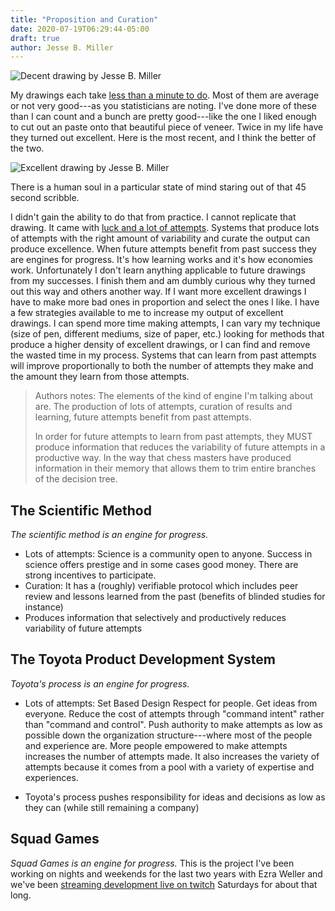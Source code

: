 ```yaml
---
title: "Proposition and Curation"
date: 2020-07-19T06:29:44-05:00
draft: true
author: Jesse B. Miller
---
```


![Decent drawing by Jesse B. Miller](/img/decent-drawing.jpg)

My drawings each take [less than a minute to
do](https://www.instagram.com/p/BtWjDSHh0pG/). Most of them are
average or not very good---as you statisticians are noting. I've done
more of these than I can count and a bunch are pretty good---like the
one I liked enough to cut out an paste onto that beautiful piece of
veneer. Twice in my life have they turned out excellent. Here is the
most recent, and I think the better of the two.

![Excellent drawing by Jesse B. Miller](/img/excellent-drawing.jpg)

There is a human soul in a particular state of mind staring out of
that 45 second scribble.

I didn't gain the ability to do that from practice. I cannot replicate
that drawing. It came with
[luck and a lot of attempts](https://youtu.be/XzYLHOX50Bc?t=33). Systems
that produce lots of attempts with the right amount of variability and
curate the output can produce excellence. When future attempts benefit
from past success they are engines for progress. It's how learning
works and it's how economies work. Unfortunately I don't learn
anything applicable to future drawings from my successes. I finish
them and am dumbly curious why they turned out this way and others
another way. If I want more excellent drawings I have to make more bad
ones in proportion and select the ones I like. I have a few strategies
available to me to increase my output of excellent drawings. I can
spend more time making attempts, I can vary my technique (size of pen,
different mediums, size of paper, etc.)  looking for methods that
produce a higher density of excellent drawings, or I can find and
remove the wasted time in my process. Systems that can learn from past
attempts will improve proportionally to both the number of attempts
they make and the amount they learn from those attempts.

> Authors notes: The elements of the kind of engine I'm talking about
> are. The production of lots of attempts, curation of results and
> learning, future attempts benefit from past attempts.
>
> In order for
> future attempts to learn from past attempts, they MUST produce
> information that reduces the variability of future attempts in a
> productive way. In the way that chess masters have produced
> information in their memory that allows them to trim entire branches
> of the decision tree.

## The Scientific Method

*The scientific method is an engine for progress.*

* Lots of attempts: Science is a community open to anyone. Success in
  science offers prestige and in some cases good money. There are
  strong incentives to participate.
* Curation: It has a (roughly) verifiable protocol which includes peer
  review and lessons learned from the past (benefits of blinded
  studies for instance)
* Produces information that selectively and productively reduces
  variability of future attempts

## The Toyota Product Development System

*Toyota's process is an engine for progress.*

* Lots of attempts: Set Based Design Respect for people. Get ideas
  from everyone. Reduce the cost of attempts through "command intent"
  rather than "command and control". Push authority to make attempts
  as low as possible down the organization structure---where most of
  the people and experience are. More people empowered to make
  attempts increases the number of attempts made. It also increases
  the variety of attempts because it comes from a pool with a variety
  of expertise and experiences.


* Toyota's process pushes responsibility for ideas and decisions as
  low as they can (while still remaining a company)

## Squad Games

*Squad Games is an engine for progress.* This is the project I've been
working on nights and weekends for the last two years with Ezra Weller
and we've been
[streaming development live on twitch](https://www.twitch.tv/setmatchgames)
Saturdays for about that long.

